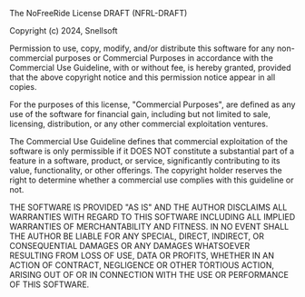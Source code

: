 The NoFreeRide License DRAFT (NFRL-DRAFT)

Copyright (c) 2024, Snellsoft

Permission to use, copy, modify, and/or distribute this software for any non-commercial purposes or Commercial Purposes in accordance with the Commercial Use Guideline, with or without fee, is hereby granted, provided that the above copyright notice and this permission notice appear in all copies.

For the purposes of this license, "Commercial Purposes", are defined as any use of the software for financial gain, including but not limited to sale, licensing, distribution, or any other commercial exploitation ventures.

The Commercial Use Guideline defines that commercial exploitation of the software is only permissible if it DOES NOT constitute a substantial part of a feature in a software, product, or service, significantly contributing to its value, functionality, or other offerings. The copyright holder reserves the right to determine whether a commercial use complies with this guideline or not.

THE SOFTWARE IS PROVIDED "AS IS" AND THE AUTHOR DISCLAIMS ALL WARRANTIES WITH REGARD TO THIS SOFTWARE INCLUDING ALL IMPLIED WARRANTIES OF MERCHANTABILITY AND FITNESS. IN NO EVENT SHALL THE AUTHOR BE LIABLE FOR ANY SPECIAL, DIRECT, INDIRECT, OR CONSEQUENTIAL DAMAGES OR ANY DAMAGES WHATSOEVER RESULTING FROM LOSS OF USE, DATA OR PROFITS, WHETHER IN AN ACTION OF CONTRACT, NEGLIGENCE OR OTHER TORTIOUS ACTION, ARISING OUT OF OR IN CONNECTION WITH THE USE OR PERFORMANCE OF THIS SOFTWARE.
